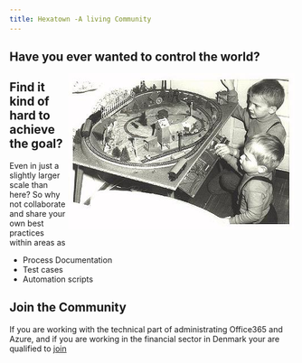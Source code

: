 ```yaml
---
title: Hexatown -A living Community
---
```


## Have you ever wanted to control the world? 

<img align="right" src="./img/www-egger-bahn.de-images-history-03-oldphoto.jpg" title="Photo © 2001 - 2017 by Textwerkstatt Ralph Stenzel. http://www.egger-bahn.de" />

## Find it kind of hard to achieve the goal?
Even in just a slightly larger scale than here? So why not collaborate and share your own best practices within areas as

- Process Documentation
- Test cases
- Automation scripts

## Join the Community
If you are working with the technical part of administrating Office365 and Azure, and if you are working in the financial sector in Denmark your are qualified to [join](join)

